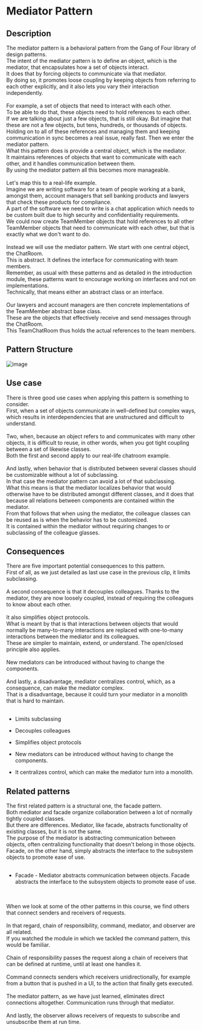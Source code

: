 # Mediator Pattern


## Description
The mediator pattern is a behavioral pattern from the Gang of Four library of design patterns. </br>
The intent of the mediator pattern is to define an object, which is the mediator, that encapsulates how a set of objects interact.</br>
It does that by forcing objects to communicate via that mediator. </br>
By doing so, it promotes loose coupling by keeping objects from referring to each other explicitly, and it also lets you vary their interaction independently. </br>
</br>
For example, a set of objects that need to interact with each other. </br>
To be able to do that, these objects need to hold references to each other. </br>
If we are talking about just a few objects, that is still okay. But imagine that these are not a few objects, but tens, hundreds, or thousands of objects.</br>
Holding on to all of these references and managing them and keeping communication in sync becomes a real issue, really fast. Then we enter the mediator pattern.</br>
What this pattern does is provide a central object, which is the mediator. </br>
It maintains references of objects that want to communicate with each other, and it handles communication between them. </br>
By using the mediator pattern all this becomes more manageable. </br>
</br>
Let's map this to a real-life example. </br>
Imagine we are writing software for a team of people working at a bank, amongst them, account managers that sell banking products and lawyers that check these products for compliance. </br>
A part of the software we need to write is a chat application which needs to be custom built due to high security and confidentiality requirements. </br>
We could now create TeamMember objects that hold references to all other TeamMember objects that need to communicate with each other, but that is exactly what we don't want to do. </br>
</br>
Instead we will use the mediator pattern. We start with one central object, the ChatRoom. </br>
This is abstract. It defines the interface for communicating with team members. </br>
Remember, as usual with these patterns and as detailed in the introduction module, these patterns want to encourage working on interfaces and not on implementations. </br>
Technically, that means either an abstract class or an interface. </br>
</br>
Our lawyers and account managers are then concrete implementations of the TeamMember abstract base class. </br>
These are the objects that effectively receive and send messages through the ChatRoom. </br>
This TeamChatRoom thus holds the actual references to the team members. 


## Pattern Structure 
![image](https://user-images.githubusercontent.com/42718910/206368502-003f3eae-39c7-45dc-8c54-3094dd9089a7.png)



## Use case
There is three good use cases when applying this pattern is something to consider. </br>
First, when a set of objects communicate in well-defined but complex ways, which results in interdependencies that are unstructured and difficult to understand. </br>
</br>
Two, when, because an object refers to and communicates with many other objects, it is difficult to reuse, in other words, when you got tight coupling between a set of likewise classes. </br>
Both the first and second apply to our real-life chatroom example. </br>
</br>
And lastly, when behavior that is distributed between several classes should be customizable without a lot of subclassing.</br>
In that case the mediator pattern can avoid a lot of that subclassing.</br>
What this means is that the mediator localizes behavior that would otherwise have to be distributed amongst different classes, and it does that because all relations between components are contained within the mediator.</br>
From that follows that when using the mediator, the colleague classes can be reused as is when the behavior has to be customized. </br>
It is contained within the mediator without requiring changes to or subclassing of the colleague glasses. 


## Consequences
There are five important potential consequences to this pattern. </br>
First of all, as we just detailed as last use case in the previous clip, it limits subclassing. </br>
</br>
A second consequence is that it decouples colleagues. Thanks to the mediator, they are now loosely coupled, instead of requiring the colleagues to know about each other. </br>
</br>
It also simplifies object protocols.</br>
What is meant by that is that interactions between objects that would normally be many-to-many interactions are replaced with one-to-many interactions between the mediator and its colleagues.</br>
These are simpler to maintain, extend, or understand. The open/closed principle also applies. </br>
</br>
New mediators can be introduced without having to change the components.</br>
</br>
And lastly, a disadvantage, mediator centralizes control, which, as a consequence, can make the mediator complex. </br>
That is a disadvantage, because it could turn your mediator in a monolith that is hard to maintain. </br>
</br>
* Limits subclassing
* Decouples colleagues
* Simplifies object protocols
* New mediators can be introduced without having to change the components.

* It centralizes control, which can make the mediator turn into a monolith.



## Related patterns
The first related pattern is a structural one, the facade pattern. </br>
Both mediator and facade organize collaboration between a lot of normally tightly coupled classes. </br>
But there are differences. Mediator, like facade, abstracts functionality of existing classes, but it is not the same. </br>
The purpose of the mediator is abstracting communication between objects, often centralizing functionality that doesn't belong in those objects. </br>
Facade, on the other hand, simply abstracts the interface to the subsystem objects to promote ease of use. </br>
</br>
* Facade - Mediator abstracts communication between objects. Facade abstracts the interface to the subsystem objects to promote ease of use.
</br>
</br>
When we look at some of the other patterns in this course, we find others that connect senders and receivers of requests. </br>
</br>
In that regard, chain of responsibility, command, mediator, and observer are all related. </br>
If you watched the module in which we tackled the command pattern, this would be familiar. </br>
</br>
Chain of responsibility passes the request along a chain of receivers that can be defined at runtime, until at least one handles it. </br>
</br>
Command connects senders which receivers unidirectionally, for example from a button that is pushed in a UI, to the action that finally gets executed. </br>
</br>
The mediator pattern, as we have just learned, eliminates direct connections altogether. Communication runs through that mediator. </br>
</br>
And lastly, the observer allows receivers of requests to subscribe and unsubscribe them at run time. 

